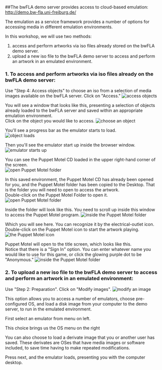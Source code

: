##The bwFLA demo server provides access to cloud-based emulation: http://demo.bw-fla.uni-freiburg.de/

The emulation as a service framework provides a number of options for accessing media in different emulation environments.

In this workshop, we will use two methods:

  1. access and perform artworks via iso files already stored on the bwFLA demo server.
  2. upload a new iso file to the bwFLA demo server to access and perform an artwork in an emulated environment.  

### 1. To access and perform artworks via iso files already on the bwFLA demo server:

Use "Step 4: Access objects" to choose an iso from a selection of media images available on the bwFLA server.  Click on "Access."
![access objects](../imgs/bwfla-access.png)



You will see a window that looks like this, presenting a selection of objects already loaded to the bwFLA server and saved within an appropriate emulation environment.  
Click on the object you would like to access.
![choose an object](../imgs/accessMenu.png)



You'll see a progress bar as the emulator starts to load.  
![object loads](../imgs/accessMenuStartup.png)



Then you'll see the emulator start up inside the browser window.
![emulator starts up](../imgs/started-upEmulatorOS9.png)



You can see the Puppet Motel CD loaded in the upper right-hand corner of the screen.  
![open Puppet Motel folder](../imgs/puppetAccess-obj-highlight.png)



In this saved environment, the Puppet Motel CD has already been opened for you, and the Puppet Motel folder has been copied to the Desktop.  That is the folder you will need to open to access the artwork.  
Double-click on the Puppet Motel Folder to open it.
![open Puppet Motel folder](../imgs/puppetAccess-obj-foldHighlight.png)



Inside the folder will look like this.  You need to scroll up inside this window to access the Puppet Motel program.
![inside the Puppet Motel folder](../imgs/puppetFolder-open.png)



Which you will see here.  You can recognize it by the electrical-outlet icon.  
Double-click on the Puppet Motel icon to start the artwork playing.  
![the Puppet Motel icon](../imgs/puppetFolder-scrolledTop.png)



Puppet Motel will open to the title screen, which looks like this.  
Notice that there is a "Sign In" option.  You can enter whatever name you would like to use for this game, or click the glowing purple dot to be "Anonymous."
![inside the Puppet Motel folder](../imgs/puppetEmulated.png)



### 2. To upload a new iso file to the bwFLA demo server to access and perform an artwork in an emulated environment:

Use "Step 2: Preparation".  Click on "Modify images".
![modify an image](../imgs/bwfla-modify.png)

This option allows you to access a number of emulators, choose pre-configured OS, and load a disk image from your computer to the demo server, to run in the emulated environment.

First select an emulator from menu on left.

This choice brings us the OS menu on the right

You can also choose to load a derivate image that you or another user has saved.  These derivates are OSes that have media images or software included, to save time having to make repeated modifications.

Press next, and the emulator loads, presenting you with the computer desktop.  
